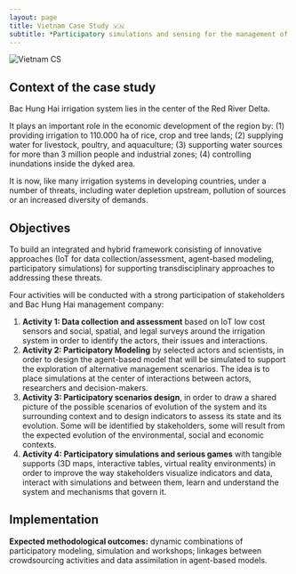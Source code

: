 ```yaml
---
layout: page
title: Vietnam Case Study 🇻🇳
subtitle: *Participatory simulations and sensing for the management of irrigation systems* Thuyloi University – Bac Hung Hai management company
---
```

![Vietnam CS](https://user-images.githubusercontent.com/87107232/163913693-be826e2d-061a-42da-a2e0-cd07ea64ba92.png)

## Context of the case study

Bac Hung Hai irrigation system lies in the center of the Red River Delta.

It plays an important role in the economic development of the region by: (1) providing irrigation to 110.000 ha of rice, crop and tree lands; (2) supplying water for livestock, poultry, and aquaculture; (3) supporting water sources for more than 3 million people and industrial zones; (4) controlling inundations inside the dyked area.

It is now, like many irrigation systems in developing countries, under a number of threats, including water depletion upstream, pollution of sources or an increased diversity of demands.

## Objectives

To build an integrated and hybrid framework consisting of innovative approaches (IoT for data collection/assessment, agent-based modeling, participatory simulations) for supporting transdisciplinary approaches to addressing these threats.

Four activities will be conducted with a strong participation of stakeholders and Bac Hung Hai management company:

1. **Activity 1: Data collection and assessment** based on IoT low cost sensors and social, spatial, and legal surveys around the irrigation system in order to identify the actors, their issues and interactions.
2. **Activity 2: Participatory Modeling** by selected actors and scientists, in order to design the agent-based model that will be simulated to support the exploration of alternative management scenarios. The idea is to place simulations at the center of interactions between actors, researchers and decision-makers.
3. **Activity 3: Participatory scenarios design**, in order to draw a shared picture of the possible scenarios of evolution of the system and its surrounding context and to design indicators to assess its state and its evolution. Some will be identified by stakeholders, some will result from the expected evolution of the environmental, social and economic contexts.
4. **Activity 4: Participatory simulations and serious games** with tangible supports (3D maps, interactive tables, virtual reality environments) in order to improve the way stakeholders visualize indicators and data, interact with simulations and between them, learn and understand the system and mechanisms that govern it.

## Implementation

**Expected methodological outcomes:** dynamic combinations of participatory modeling, simulation and workshops; linkages between crowdsourcing activities and data assimilation in agent-based models. 

